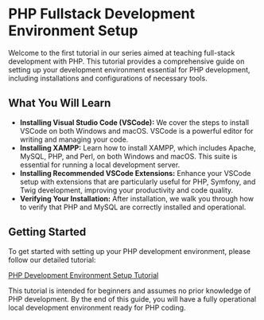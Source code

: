 # PHP Fullstack Development Environment Setup

Welcome to the first tutorial in our series aimed at teaching full-stack development with PHP. This tutorial provides a comprehensive guide on setting up your development environment essential for PHP development, including installations and configurations of necessary tools.

## What You Will Learn

- **Installing Visual Studio Code (VSCode):** We cover the steps to install VSCode on both Windows and macOS. VSCode is a powerful editor for writing and managing your code.
- **Installing XAMPP:** Learn how to install XAMPP, which includes Apache, MySQL, PHP, and Perl, on both Windows and macOS. This suite is essential for running a local development server.
- **Installing Recommended VSCode Extensions:** Enhance your VSCode setup with extensions that are particularly useful for PHP, Symfony, and Twig development, improving your productivity and code quality.
- **Verifying Your Installation:** After installation, we walk you through how to verify that PHP and MySQL are correctly installed and operational.

## Getting Started

To get started with setting up your PHP development environment, please follow our detailed tutorial:

[PHP Development Environment Setup Tutorial](https://coderemotehub.com/php-1/)

This tutorial is intended for beginners and assumes no prior knowledge of PHP development. By the end of this guide, you will have a fully operational local development environment ready for PHP coding.
